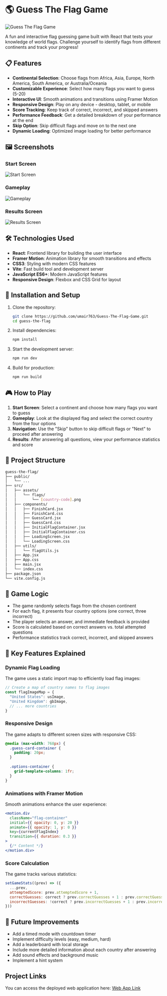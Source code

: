 # 🌎 Guess The Flag Game

![Guess The Flag Game](./src/components/flag-images/ss-start.png)

A fun and interactive flag guessing game built with React that tests your knowledge of world flags. Challenge yourself to identify flags from different continents and track your progress!

## 📋 Features

- **Continental Selection**: Choose flags from Africa, Asia, Europe, North America, South America, or Australia/Oceania
- **Customizable Experience**: Select how many flags you want to guess (5-20)
- **Interactive UI**: Smooth animations and transitions using Framer Motion
- **Responsive Design**: Play on any device - desktop, tablet, or mobile
- **Score Tracking**: Keep track of correct, incorrect, and skipped answers
- **Performance Feedback**: Get a detailed breakdown of your performance at the end
- **Skip Option**: Skip difficult flags and move on to the next one
- **Dynamic Loading**: Optimized image loading for better performance

## 🖼️ Screenshots

### Start Screen
![Start Screen](./src/components/flag-images/ss-start.png)

### Gameplay
![Gameplay](./src/components/flag-images/ss-mid.png)

### Results Screen
![Results Screen](./src/components/flag-images/ss-end.png)

## 🛠️ Technologies Used

- **React**: Frontend library for building the user interface
- **Framer Motion**: Animation library for smooth transitions and effects
- **CSS3**: Styling with modern CSS features
- **Vite**: Fast build tool and development server
- **JavaScript ES6+**: Modern JavaScript features
- **Responsive Design**: Flexbox and CSS Grid for layout

## 🚀 Installation and Setup

1. Clone the repository:
   ```bash
   git clone https://github.com/umair763/Guess-The-Flag-Game.git
   cd guess-the-flag
   ```

2. Install dependencies:
   ```bash
   npm install
   ```

3. Start the development server:
   ```bash
   npm run dev
   ```

4. Build for production:
   ```bash
   npm run build
   ```

## 🎮 How to Play

1. **Start Screen**: Select a continent and choose how many flags you want to guess
2. **Gameplay**: Look at the displayed flag and select the correct country from the four options
3. **Navigation**: Use the "Skip" button to skip difficult flags or "Next" to proceed after answering
4. **Results**: After answering all questions, view your performance statistics and score

## 📁 Project Structure

   ```bash
guess-the-flag/
├── public/
│   └── ...
├── src/
│   ├── assets/
│   │   └── flags/
│   │       └── [country-code].png
│   ├── components/
│   │   ├── FinishCard.jsx
│   │   ├── FinishCard.css
│   │   ├── GuessCard.jsx
│   │   ├── GuessCard.css
│   │   ├── InitialFlagContainer.jsx
│   │   ├── InitialFlagContainer.css
│   │   ├── LoadingScreen.jsx
│   │   └── LoadingScreen.css
│   ├── utils/
│   │   └── flagUtils.js
│   ├── App.jsx
│   ├── App.css
│   ├── main.jsx
│   └── index.css
├── package.json
└── vite.config.js
   ```

## 🧠 Game Logic

- The game randomly selects flags from the chosen continent
- For each flag, it presents four country options (one correct, three incorrect)
- The player selects an answer, and immediate feedback is provided
- Score is calculated based on correct answers vs. total attempted questions
- Performance statistics track correct, incorrect, and skipped answers

## 🌟 Key Features Explained

### Dynamic Flag Loading

The game uses a static import map to efficiently load flag images:

```javascript
// Create a map of country names to flag images
const flagImageMap = {
  "United States": usImage,
  "United Kingdom": gbImage,
  // ... more countries
}
```

### Responsive Design

The game adapts to different screen sizes with responsive CSS:

```css
@media (max-width: 768px) {
  .guess-card-container {
    padding: 20px;
  }
  
  .options-container {
    grid-template-columns: 1fr;
  }
}
```

### Animations with Framer Motion

Smooth animations enhance the user experience:

```jsx
<motion.div
  className="flag-container"
  initial={{ opacity: 0, y: 20 }}
  animate={{ opacity: 1, y: 0 }}
  key={currentFlagIndex}
  transition={{ duration: 0.3 }}
>
  {/* Content */}
</motion.div>
```

### Score Calculation

The game tracks various statistics:

```javascript
setGameStats((prev) => ({
  ...prev,
  attemptedScore: prev.attemptedScore + 1,
  correctGuesses: correct ? prev.correctGuesses + 1 : prev.correctGuesses,
  incorrectGuesses: !correct ? prev.incorrectGuesses + 1 : prev.incorrectGuesses,
}))
```

## 🔮 Future Improvements

- Add a timed mode with countdown timer
- Implement difficulty levels (easy, medium, hard)
- Add a leaderboard with local storage
- Include more detailed information about each country after answering
- Add sound effects and background music
- Implement a hint system


## Project Links

You can access the deployed web application here: [Web App Link]([https://your-web-app-link.com](https://guess-the-flag-game-one.vercel.app/))
